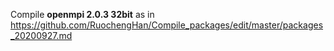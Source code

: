Compile **openmpi 2.0.3 32bit** as in https://github.com/RuochengHan/Compile_packages/edit/master/packages_20200927.md
